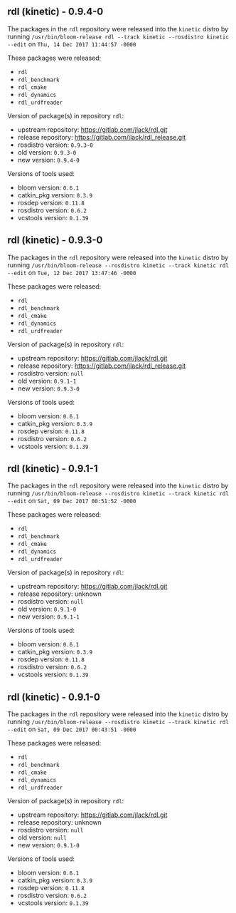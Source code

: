 ## rdl (kinetic) - 0.9.4-0

The packages in the `rdl` repository were released into the `kinetic` distro by running `/usr/bin/bloom-release rdl --track kinetic --rosdistro kinetic --edit` on `Thu, 14 Dec 2017 11:44:57 -0000`

These packages were released:
- `rdl`
- `rdl_benchmark`
- `rdl_cmake`
- `rdl_dynamics`
- `rdl_urdfreader`

Version of package(s) in repository `rdl`:

- upstream repository: https://gitlab.com/jlack/rdl.git
- release repository: https://gitlab.com/jlack/rdl_release.git
- rosdistro version: `0.9.3-0`
- old version: `0.9.3-0`
- new version: `0.9.4-0`

Versions of tools used:

- bloom version: `0.6.1`
- catkin_pkg version: `0.3.9`
- rosdep version: `0.11.8`
- rosdistro version: `0.6.2`
- vcstools version: `0.1.39`


## rdl (kinetic) - 0.9.3-0

The packages in the `rdl` repository were released into the `kinetic` distro by running `/usr/bin/bloom-release --rosdistro kinetic --track kinetic rdl --edit` on `Tue, 12 Dec 2017 13:47:46 -0000`

These packages were released:
- `rdl`
- `rdl_benchmark`
- `rdl_cmake`
- `rdl_dynamics`
- `rdl_urdfreader`

Version of package(s) in repository `rdl`:

- upstream repository: https://gitlab.com/jlack/rdl.git
- release repository: https://gitlab.com/jlack/rdl_release.git
- rosdistro version: `null`
- old version: `0.9.1-1`
- new version: `0.9.3-0`

Versions of tools used:

- bloom version: `0.6.1`
- catkin_pkg version: `0.3.9`
- rosdep version: `0.11.8`
- rosdistro version: `0.6.2`
- vcstools version: `0.1.39`


## rdl (kinetic) - 0.9.1-1

The packages in the `rdl` repository were released into the `kinetic` distro by running `/usr/bin/bloom-release --rosdistro kinetic --track kinetic rdl --edit` on `Sat, 09 Dec 2017 00:51:52 -0000`

These packages were released:
- `rdl`
- `rdl_benchmark`
- `rdl_cmake`
- `rdl_dynamics`
- `rdl_urdfreader`

Version of package(s) in repository `rdl`:

- upstream repository: https://gitlab.com/jlack/rdl.git
- release repository: unknown
- rosdistro version: `null`
- old version: `0.9.1-0`
- new version: `0.9.1-1`

Versions of tools used:

- bloom version: `0.6.1`
- catkin_pkg version: `0.3.9`
- rosdep version: `0.11.8`
- rosdistro version: `0.6.2`
- vcstools version: `0.1.39`


## rdl (kinetic) - 0.9.1-0

The packages in the `rdl` repository were released into the `kinetic` distro by running `/usr/bin/bloom-release --rosdistro kinetic --track kinetic rdl --edit` on `Sat, 09 Dec 2017 00:43:51 -0000`

These packages were released:
- `rdl`
- `rdl_benchmark`
- `rdl_cmake`
- `rdl_dynamics`
- `rdl_urdfreader`

Version of package(s) in repository `rdl`:

- upstream repository: https://gitlab.com/jlack/rdl.git
- release repository: unknown
- rosdistro version: `null`
- old version: `null`
- new version: `0.9.1-0`

Versions of tools used:

- bloom version: `0.6.1`
- catkin_pkg version: `0.3.9`
- rosdep version: `0.11.8`
- rosdistro version: `0.6.2`
- vcstools version: `0.1.39`


